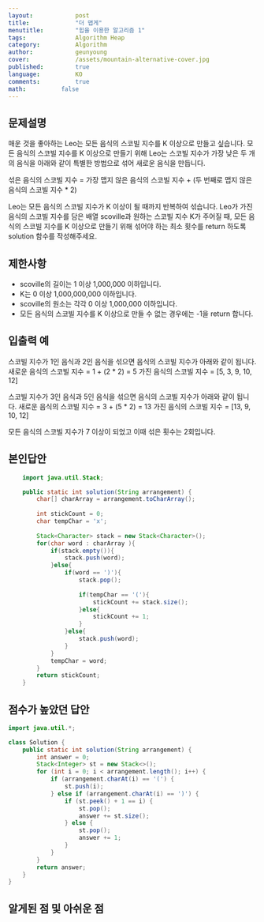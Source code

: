 ```yaml
---
layout:            post
title:             "더 맵게"
menutitle:         "힙을 이용한 알고리즘 1"
tags:              Algorithm Heap
category:          Algorithm
author:            geunyoung
cover:             /assets/mountain-alternative-cover.jpg
published:         true
language:          KO
comments:          true
math:		   false
---
```




## 문제설명

매운 것을 좋아하는 Leo는 모든 음식의 스코빌 지수를 K 이상으로 만들고 싶습니다. 모든 음식의 스코빌 지수를 K 이상으로 만들기 위해 Leo는 스코빌 지수가 가장 낮은 두 개의 음식을 아래와 같이 특별한 방법으로 섞어 새로운 음식을 만듭니다.

섞은 음식의 스코빌 지수 = 가장 맵지 않은 음식의 스코빌 지수 + (두 번째로 맵지 않은 음식의 스코빌 지수 * 2)

Leo는 모든 음식의 스코빌 지수가 K 이상이 될 때까지 반복하여 섞습니다.
Leo가 가진 음식의 스코빌 지수를 담은 배열 scoville과 원하는 스코빌 지수 K가 주어질 때, 모든 음식의 스코빌 지수를 K 이상으로 만들기 위해 섞어야 하는 최소 횟수를 return 하도록 solution 함수를 작성해주세요.

## 제한사항
 - scoville의 길이는 1 이상 1,000,000 이하입니다.
 - K는 0 이상 1,000,000,000 이하입니다.
 - scoville의 원소는 각각 0 이상 1,000,000 이하입니다.
 - 모든 음식의 스코빌 지수를 K 이상으로 만들 수 없는 경우에는 -1을 return 합니다.


## 입출력 예
스코빌 지수가 1인 음식과 2인 음식을 섞으면 음식의 스코빌 지수가 아래와 같이 됩니다.
새로운 음식의 스코빌 지수 = 1 + (2 * 2) = 5
가진 음식의 스코빌 지수 = [5, 3, 9, 10, 12]

스코빌 지수가 3인 음식과 5인 음식을 섞으면 음식의 스코빌 지수가 아래와 같이 됩니다.
새로운 음식의 스코빌 지수 = 3 + (5 * 2) = 13
가진 음식의 스코빌 지수 = [13, 9, 10, 12]

모든 음식의 스코빌 지수가 7 이상이 되었고 이때 섞은 횟수는 2회입니다.

## 본인답안

```java
    import java.util.Stack;

    public static int solution(String arrangement) {
    	char[] charArray = arrangement.toCharArray();
    	
    	int stickCount = 0;
    	char tempChar = 'x';
    	
    	Stack<Character> stack = new Stack<Character>();
    	for(char word : charArray ){
    		if(stack.empty()){
    			stack.push(word);
    		}else{    			
    			if(word == ')'){
    				stack.pop();
    				
    				if(tempChar == '('){
    					stickCount += stack.size();
    				}else{
    					stickCount += 1;
    				}
    			}else{
    				stack.push(word);
    			}
    		}
    		tempChar = word;
    	}
        return stickCount;
    }
```


## 점수가 높았던 답안

```java
import java.util.*;

class Solution {
    public static int solution(String arrangement) {
        int answer = 0;
        Stack<Integer> st = new Stack<>();
        for (int i = 0; i < arrangement.length(); i++) {
            if (arrangement.charAt(i) == '(') {
                st.push(i);
            } else if (arrangement.charAt(i) == ')') {
                if (st.peek() + 1 == i) {
                    st.pop();
                    answer += st.size();
                } else {
                    st.pop();
                    answer += 1;
                }
            }
        }
        return answer;
    }
}
```

## 알게된 점 및 아쉬운 점




